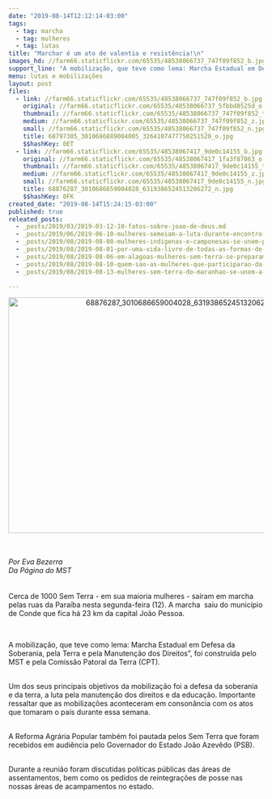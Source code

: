 ```yaml
---
date: "2019-08-14T12:12:14-03:00"
tags:
  - tag: marcha
  - tag: mulheres
  - tag: lutas
title: "Marchar é um ato de valentia e resistência!\n"
images_hd: //farm66.staticflickr.com/65535/48538066737_747f09f852_b.jpg
support_line: "A mobilização, que teve como lema: Marcha Estadual em Defesa da Soberania, pela Terra e pela Manutenção dos Direitos”, foi construída pelo MST e pela CPT"
menu: lutas e mobilizações
layout: post
files:
  - link: //farm66.staticflickr.com/65535/48538066737_747f09f852_b.jpg
    original: //farm66.staticflickr.com/65535/48538066737_5fbbd8525d_o.jpg
    thumbnail: //farm66.staticflickr.com/65535/48538066737_747f09f852_t.jpg
    medium: //farm66.staticflickr.com/65535/48538066737_747f09f852_z.jpg
    small: //farm66.staticflickr.com/65535/48538066737_747f09f852_n.jpg
    title: 68797305_3010686889004005_3264107477750251520_o.jpg
    $$hashKey: 0ET
  - link: //farm66.staticflickr.com/65535/48538067417_9de0c14155_b.jpg
    original: //farm66.staticflickr.com/65535/48538067417_1fa3f87863_o.jpg
    thumbnail: //farm66.staticflickr.com/65535/48538067417_9de0c14155_t.jpg
    medium: //farm66.staticflickr.com/65535/48538067417_9de0c14155_z.jpg
    small: //farm66.staticflickr.com/65535/48538067417_9de0c14155_n.jpg
    title: 68876287_3010686659004028_6319386524513206272_n.jpg
    $$hashKey: 0FK
created_date: "2019-08-14T15:24:15-03:00"
published: true
releated_posts:
  - _posts/2019/03/2019-03-12-10-fatos-sobre-joao-de-deus.md
  - _posts/2019/06/2019-06-10-mulheres-semeiam-a-luta-durante-encontro-mulheres-no-df-e-entorno.md
  - _posts/2019/08/2019-08-08-mulheres-indigenas-e-camponesas-se-unem-para-a-maior-acao-feminina-da-amarica-latina.md
  - _posts/2019/08/2019-08-01-por-uma-vida-livre-de-todas-as-formas-de-violencia-sem-racismo-e-sem-sexismo.md
  - _posts/2019/08/2019-08-06-em-alagoas-mulheres-sem-terra-se-preparam-para-o-encontro-nacional.md
  - _posts/2019/08/2019-08-10-quem-sao-as-mulheres-que-participarao-da-marcha-das-margaridas.md
  - _posts/2019/08/2019-08-13-mulheres-sem-terra-do-maranhao-se-unem-a-marcha-das-margaridas.md

---
```

<p style="text-align:center"><img alt="68876287_3010686659004028_6319386524513206272_n.jpg" height="466" src="//farm66.staticflickr.com/65535/48538067417_9de0c14155_b.jpg" width="700" /></p>

<p><br />
<br />
<em>Por Eva Bezerra<br />
Da P&aacute;gina do MST&nbsp;</em><br />
<br />
<br />
Cerca de 1000 Sem Terra - em sua maioria mulheres - sa&iacute;ram em marcha pelas ruas da Para&iacute;ba nesta segunda-feira (12). A marcha&nbsp; saiu do munic&iacute;pio de&nbsp;Conde que&nbsp;fica h&aacute;&nbsp;23 km da capital Jo&atilde;o Pessoa.</p>

<p>&nbsp;</p>

<p>A mobiliza&ccedil;&atilde;o, que teve como lema: Marcha Estadual em Defesa da Soberania, pela Terra e pela Manuten&ccedil;&atilde;o dos Direitos&rdquo;, foi constru&iacute;da pelo MST e pela Comiss&atilde;o Patoral da Terra (CPT).&nbsp;</p>

<p><br />
Um dos seus principais objetivos da mobiliza&ccedil;&atilde;o foi a&nbsp;defesa da soberania e da&nbsp;terra, a luta pela manuten&ccedil;&atilde;o dos direitos e&nbsp;da educa&ccedil;&atilde;o. Importante ressaltar que as mobiliza&ccedil;&otilde;es aconteceram&nbsp;em conson&acirc;ncia com os atos que tomaram o pa&iacute;s durante essa semana.</p>

<p><br />
A Reforma Agr&aacute;ria Popular tamb&eacute;m foi pautada pelos Sem Terra que foram recebidos em&nbsp;audi&ecirc;ncia pelo Governador do Estado Jo&atilde;o Azev&ecirc;do (PSB).&nbsp;<br />
&nbsp;</p>

<p>Durante a reuni&atilde;o foram discutidas pol&iacute;ticas p&uacute;blicas das&nbsp;&aacute;reas de assentamentos, bem como os pedidos de reintegra&ccedil;&otilde;es de posse nas nossas &aacute;reas de acampamentos no estado.&nbsp;</p>

<p>&nbsp;</p>
